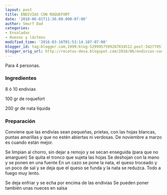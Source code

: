 ```yaml
---
layout: post
title: ENDIVIAS CON ROQUEFORT
date: '2010-06-01T11:36:00.000-07:00'
author: Smurf Dad
categories:
- Ensaladas
- Huevos y lácteos
modified_time: '2016-03-16T01:53:14.107-07:00'
blogger_id: tag:blogger.com,1999:blog-5299957599287034512.post-3427795785800090502
blogger_orig_url: http://recetas-desa.blogspot.com/2010/06/endivias-con-roquefort.html
---
```


Para 4 personas.

<h3>Ingredientes</h3>
8 ó 10 endivias

100 gr de roquefort

200 gr de nata líquida

<h3>Preparación</h3>
Conviene que las endivias sean pequeñas, prietas, con las hojas blancas, puntas amarillas y que no estén abiertas ni verdosas. De noviembre a marzo es cuando están mejor.

Se limpian al chorro, sin dejar a remojo y se secan enseguida (para que no amarguen) Se quita el tronco que sujeta las hojas Se deshojan con la mano y se ponen en una fuente En un cazo se pone la nata, el queso troceado y un poco de sal y se deja que el queso se funda y la nata se reduzca. Todo a fuego muy lento.

Se deja enfriar y se echa por encima de las endivias Se pueden poner también unas nueces en salsa